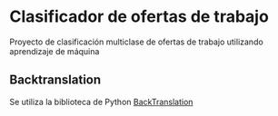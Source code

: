 # Clasificador de ofertas de trabajo
Proyecto de clasificación multiclase de ofertas de trabajo utilizando aprendizaje de máquina

## Backtranslation
Se utiliza la biblioteca de Python [BackTranslation](https://pypi.org/project/BackTranslation)
